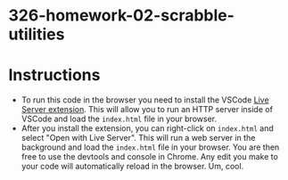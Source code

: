 # 326-homework-02-scrabble-utilities

# Instructions

- To run this code in the browser you need to install the VSCode [Live Server extension](https://marketplace.visualstudio.com/items?itemName=ritwickdey.LiveServer). This will allow you to run an HTTP server inside of VSCode and load the `index.html` file in your browser.
- After you install the extension, you can right-click on `index.html` and select "Open with Live Server". This will run a web server in the background and load the `index.html` file in your browser. You are then free to use the devtools and console in Chrome. Any edit you make to your code will automatically reload in the browser. Um, cool.
